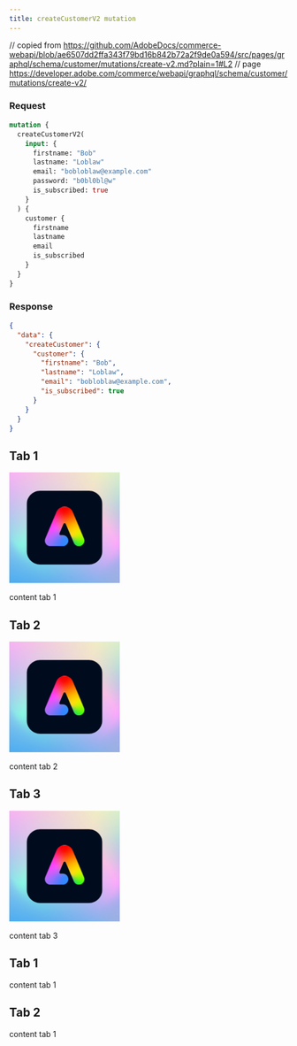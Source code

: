 ```yaml
---
title: createCustomerV2 mutation
---
```


// copied from https://github.com/AdobeDocs/commerce-webapi/blob/ae6507dd2ffa343f79bd16b842b72a2f9de0a594/src/pages/graphql/schema/customer/mutations/create-v2.md?plain=1#L2
// page https://developer.adobe.com/commerce/webapi/graphql/schema/customer/mutations/create-v2/

<Tab orientation="horizontal" slots="heading, content" repeat="2" theme="light"/>

### Request

```graphql
mutation {
  createCustomerV2(
    input: {
      firstname: "Bob"
      lastname: "Loblaw"
      email: "bobloblaw@example.com"
      password: "b0bl0bl@w"
      is_subscribed: true
    }
  ) {
    customer {
      firstname
      lastname
      email
      is_subscribed
    }
  }
}
```

### Response

```json
{
  "data": {
    "createCustomer": {
      "customer": {
        "firstname": "Bob",
        "lastname": "Loblaw",
        "email": "bobloblaw@example.com",
        "is_subscribed": true
      }
    }
  }
}
```

<Tab orientation="vertical" slots="heading, image, content" repeat="3"  theme="dark" className='bgBlue ' />

## Tab 1

![Code for initializing SDK](../images/adobe-express.svg)

content tab 1

## Tab 2

![Code to invoke full editor](../images/adobe-express.svg)

content tab 2

## Tab 3

![Code to invoke quick actions](../images/adobe-express.svg)

content tab 3

<Tab slots="heading, content" repeat="2"  theme="dark" className='bgBlue ' />

## Tab 1

content tab 1

## Tab 2

content tab 1
